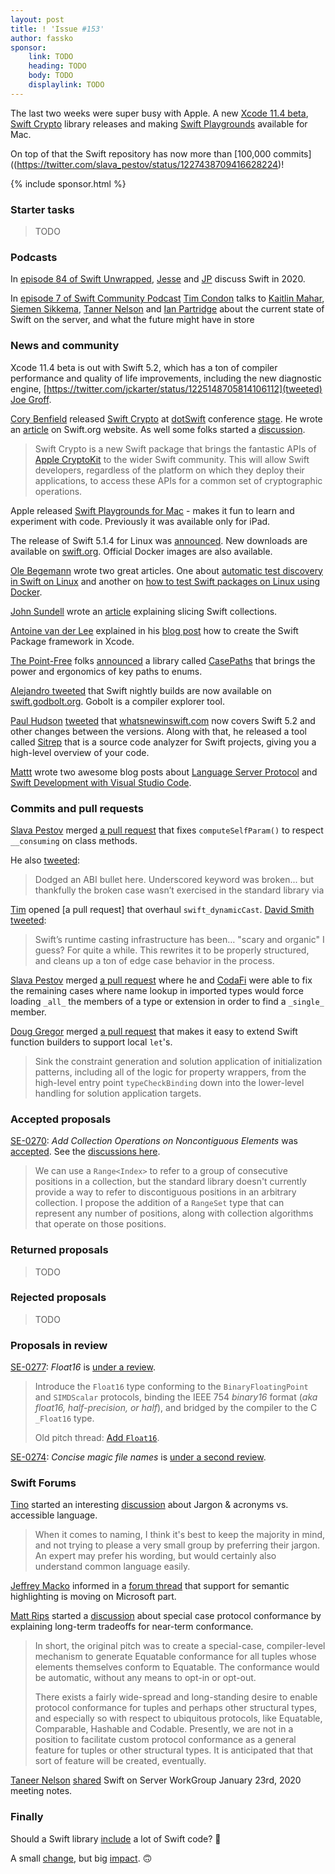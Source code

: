 ```yaml
---
layout: post
title: ! 'Issue #153'
author: fassko
sponsor:
    link: TODO
    heading: TODO
    body: TODO
    displaylink: TODO
---
```


The last two weeks were super busy with Apple. A new [Xcode 11.4 beta](https://developer.apple.com/documentation/xcode_release_notes/xcode_11_4_beta_release_notes), [Swift Crypto](https://github.com/apple/swift-crypto) library releases and making [Swift Playgrounds](https://apps.apple.com/us/app/swift-playgrounds/id1496833156) available for Mac.

On top of that the Swift repository has now more than [100,000 commits]((https://twitter.com/slava_pestov/status/1227438709416628224)!

<!--excerpt-->

{% include sponsor.html %}

### Starter tasks

> TODO

### Podcasts

In [episode 84 of Swift Unwrapped](https://spec.fm/podcasts/swift-unwrapped/316012), [Jesse](https://twitter.com/jesse_squires) and [JP](https://twitter.com/simjp) discuss Swift in 2020.

In [episode 7 of Swift Community Podcast](https://www.swiftcommunitypodcast.org/episodes/7) [Tim Condon](https://twitter.com/0xTim) talks to [Kaitlin Mahar](https://twitter.com/k__mahar), [Siemen Sikkema](https://twitter.com/siemensikkema), [Tanner Nelson](https://twitter.com/tanner0101) and [Ian Partridge](https://twitter.com/alfa) about the current state of Swift on the server, and what the future might have in store

### News and community

Xcode 11.4 beta is out with Swift 5.2, which has a ton of compiler performance and quality of life improvements, including the new diagnostic engine, [https://twitter.com/jckarter/status/1225148705814106112](tweeted) [Joe Groff](https://twitter.com/jckarter).

[Cory Benfield](https://twitter.com/Lukasaoz) released [Swift Crypto](https://github.com/apple/swift-crypto) at [dotSwift](https://www.dotswift.io/) conference [stage](https://twitter.com/NicoonGuitar/status/1224376366092767233). He wrote an [article](https://swift.org/blog/crypto/) on Swift.org website. As well some folks started a [discussion](https://forums.swift.org/t/native-implementations-and-boringssl-backed-apple-platform-deployments/33404).

> Swift Crypto is a new Swift package that brings the fantastic APIs of [Apple CryptoKit](https://developer.apple.com/documentation/cryptokit) to the wider Swift community. This will allow Swift developers, regardless of the platform on which they deploy their applications, to access these APIs for a common set of cryptographic operations.

Apple released [Swift Playgrounds for Mac](https://apps.apple.com/us/app/swift-playgrounds/id1496833156) - makes it fun to learn and experiment with code. Previously it was available only for iPad.

The release of Swift 5.1.4 for Linux was [announced](https://forums.swift.org/t/announcing-swift-5-1-4-for-linux/33443). New downloads are available on [swift.org](https://swift.org/download/#swift-514). Official Docker images are also available.

[Ole Begemann](https://twitter.com/olebegemann) wrote two great articles. One about [automatic test discovery in Swift on Linux](https://oleb.net/2020/swift-test-discovery/) and another on [how to test Swift packages on Linux using Docker](https://oleb.net/2020/swift-docker-linux/).


[John Sundell](https://twitter.com/johnsundell) wrote an [article](https://www.swiftbysundell.com/articles/slicing-swift-collections/) explaining slicing Swift collections.

[Antoine van der Lee](https://twitter.com/twannl) explained in his [blog post](https://www.avanderlee.com/swift/creating-swift-package-manager-framework/) how to create the Swift Package framework in Xcode.

[The Point-Free](https://twitter.com/pointfreeco) folks [announced](https://twitter.com/pointfreeco/status/1224742851537514497) a library called [CasePaths](https://github.com/pointfreeco/swift-case-paths) that brings the power and ergonomics of key paths to enums.

[Alejandro tweeted](https://twitter.com/aalonso128/status/1224694162055999493) that Swift nightly builds are now available on [swift.godbolt.org](https://swift.godbolt.org/). Gobolt is a compiler explorer tool.

[Paul Hudson](https://twitter.com/twostraws) [tweeted](https://twitter.com/twostraws/status/1225207234185121793) that [whatsnewinswift.com](https://www.whatsnewinswift.com/?from=5.1&to=5.2) now covers Swift 5.2 and other changes between the versions.
Along with that, he released a tool called [Sitrep](https://github.com/twostraws/Sitrep) that is a source code analyzer for Swift projects, giving you a high-level overview of your code.

[Mattt](https://twitter.com/mattt) wrote two awesome blog posts about [Language Server Protocol](https://nshipster.com/language-server-protocol/) and [Swift Development with Visual Studio Code](https://nshipster.com/vscode/).

### Commits and pull requests

[Slava Pestov](https://twitter.com/slava_pestov) merged [a pull request](https://github.com/apple/swift/pull/29579) that fixes `computeSelfParam()` to respect `__consuming` on class methods.

He also [tweeted](https://twitter.com/slava_pestov/status/1223394327340019717):

> Dodged an ABI bullet here. Underscored keyword was broken... but thankfully the broken case wasn’t exercised in the standard library
via

[Tim](https://github.com/tbkka) opened [a pull request] that overhaul `swift_dynamicCast`. [David Smith](https://twitter.com/Catfish_Man) [tweeted](https://twitter.com/Catfish_Man/status/1225136680039899136):

> Swift’s runtime casting infrastructure has been… "scary and organic" I guess? For quite a while. This rewrites it to be properly structured, and cleans up a ton of edge case behavior in the process.

[Slava Pestov](https://twitter.com/slava_pestov) merged [a pull request](https://github.com/apple/swift/pull/26975) where he and [CodaFi](https://twitter.com/CodaFi_) were able to fix the remaining cases where name lookup in imported types would force loading `_all_` the members of a type or extension in order to find a `_single_` member.

[Doug Gregor](https://twitter.com/dgregor79) merged [a pull request](https://github.com/apple/swift/pull/29728) that makes it easy to extend Swift function builders to support local `let`'s.

> Sink the constraint generation and solution application of initialization patterns, including all
of the logic for property wrappers, from the high-level entry point
`typeCheckBinding` down into the lower-level handling for
solution application targets.

### Accepted proposals

[SE-0270](https://github.com/apple/swift-evolution/blob/master/proposals/0270-rangeset-and-collection-operations.md): *Add Collection Operations on Noncontiguous Elements* was [accepted](https://forums.swift.org/t/accepted-se-0270-add-collection-operations-on-noncontiguous-elements/33270). See the [discussions here](https://forums.swift.org/t/evolution-process-discussion/33272).

> We can use a `Range<Index>` to refer to a group of consecutive positions in a collection, but the standard library doesn't currently provide a way to refer to discontiguous positions in an arbitrary collection. I propose the addition of a `RangeSet` type that can represent any number of positions, along with collection algorithms that operate on those positions.


### Returned proposals

> TODO

### Rejected proposals

> TODO

### Proposals in review

[SE-0277](https://github.com/apple/swift-evolution/blob/master/proposals/0277-float16.md): *Float16* is [under a review](https://forums.swift.org/t/se-0277-float16/33546).

>Introduce the `Float16` type conforming to the `BinaryFloatingPoint` and `SIMDScalar` protocols, binding the IEEE 754 *binary16* format (*aka float16, half-precision, or half*), and bridged by the compiler to the C `_Float16` type.
> 
> Old pitch thread: [Add `Float16`](https://forums.swift.org/t/add-float16/19370).


[SE-0274](https://github.com/apple/swift-evolution/blob/master/proposals/0274-magic-file.md): *Concise magic file names* is [under a second review](https://forums.swift.org/t/re-review-se-0274-concise-magic-file-names/33171).

### Swift Forums

[Tino](https://forums.swift.org/u/Tino) started an interesting [discussion](https://forums.swift.org/t/jargon-acronyms-vs-accessible-language/33358) about Jargon & acronyms vs. accessible language.

> When it comes to naming, I think it's best to keep the majority in mind, and not trying to please a very small group by preferring their jargon. An expert may prefer his wording, but would certainly also understand common language easily.

[Jeffrey Macko](https://twitter.com/jeffreymacko) informed in a [forum thread](https://forums.swift.org/t/support-for-semantic-highlighting-is-moving-on-microsoft-part/33489) that support for semantic highlighting is moving on Microsoft part.

[Matt Rips](https://forums.swift.org/u/mattrips) started a [discussion](https://forums.swift.org/t/special-case-protocol-conformance-long-term-tradeoffs-for-near-term-conformance/33544) about special case protocol conformance by explaining long-term tradeoffs for near-term conformance.

> In short, the original pitch was to create a special-case, compiler-level mechanism to generate Equatable conformance for all tuples whose elements themselves conform to Equatable. The conformance would be automatic, without any means to opt-in or opt-out.
> 
> There exists a fairly wide-spread and long-standing desire to enable protocol conformance for tuples and perhaps other structural types, and especially so with respect to ubiquitous protocols, like Equatable, Comparable, Hashable and Codable. Presently, we are not in a position to facilitate custom protocol conformance as a general feature for tuples or other structural types. It is anticipated that that sort of feature will be created, eventually.

[Taneer Nelson](https://twitter.com/tanner0101) [shared](https://forums.swift.org/t/january-23rd-2020/33715) Swift on Server WorkGroup January 23rd, 2020 meeting notes.

### Finally

Should a Swift library [include](https://twitter.com/jesse_squires/status/1224456344792530949) a lot of Swift code? 🤔

A small [change](https://github.com/apple/swift/commit/77da6bd3a7c3c2ec02bb0f13e7341cf867cab0d3), but big [impact](https://twitter.com/dgregor79/status/1224537246998487040). 🙃
